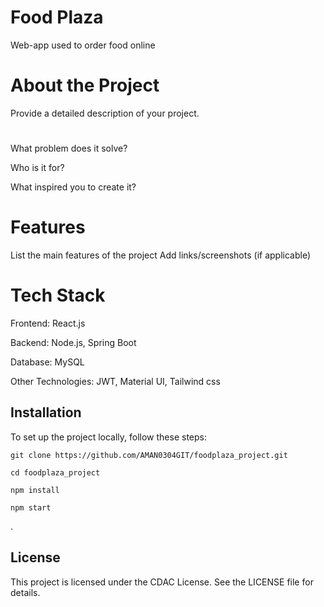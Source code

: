 # Food Plaza

Web-app used to order food online

# About the Project
Provide a detailed description of your project.

#
What problem does it solve?

Who is it for?

What inspired you to create it?

# Features
List the main features of the project
Add links/screenshots (if applicable)

# Tech Stack
Frontend: React.js

Backend: Node.js, Spring Boot

Database: MySQL

Other Technologies: JWT, Material UI, Tailwind css

## Installation

To set up the project locally, follow these steps:

```
git clone https://github.com/AMAN0304GIT/foodplaza_project.git
```
```
cd foodplaza_project
```
```
npm install
```
```
npm start
```
.

## License

This project is licensed under the CDAC License. See the LICENSE file for details.
